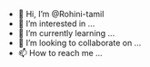 - 👋 Hi, I’m @Rohini-tamil
- 👀 I’m interested in ...
- 🌱 I’m currently learning ...
- 💞️ I’m looking to collaborate on ...
- 📫 How to reach me ...

<!---
Rohini-tamil/Rohini-tamil is a ✨ special ✨ repository because its `README.md` (this file) appears on your GitHub profile.
You can click the Preview link to take a look at your changes.
--->
